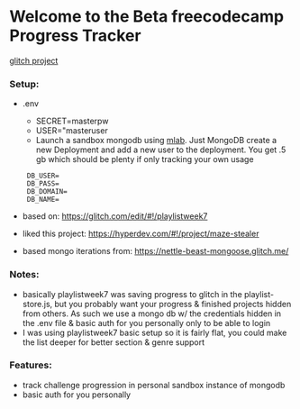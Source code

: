 Welcome to the Beta freecodecamp Progress Tracker
==============================

[glitch project](https://glitch.com/edit/#!/beta-fcc-ptracking)

### Setup:

 * .env 
   * SECRET=masterpw
   * USER="masteruser
   * Launch a sandbox mongodb using [mlab](https://mlab.com/home). Just MongoDB create a new Deployment and add a new user to the deployment. You get .5 gb which should be plenty if only tracking your own usage
   ```
    DB_USER=
    DB_PASS=
    DB_DOMAIN=
    DB_NAME=
   ```

* based on: https://glitch.com/edit/#!/playlistweek7
* liked this project: https://hyperdev.com/#!/project/maze-stealer
* based mongo iterations from: https://nettle-beast-mongoose.glitch.me/

### Notes:

* basically playlistweek7 was saving progress to glitch in the playlist-store.js, but you probably want your progress & finished projects hidden from others. As such we use a mongo db w/ the credentials hidden in the .env file & basic auth for you personally only to be able to login
* I was using playlistweek7 basic setup so it is fairly flat, you could make the list deeper for better section & genre support

### Features:

* track challenge progression in personal sandbox instance of mongodb
* basic auth for you personally